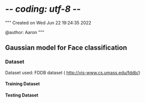 # -*- coding: utf-8 -*-
"""
Created on Wed Jun 22 19:24:35 2022

@author: Aaron
"""

## Gaussian model for Face classification

### Dataset

Dataset used: FDDB dataset ( http://vis-www.cs.umass.edu/fddb/)

#### Training Dataset


#### Testing Dataset


